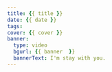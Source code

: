 ```yaml
---
title: {{ title }}
date: {{ date }}
tags:
cover: {{ cover }}
banner: 
  type: video
  bgurl: {{ banner  }}
  bannerText: I'm stay with you.
---
```

